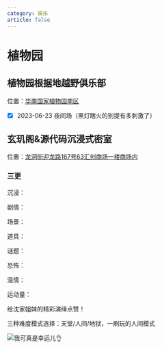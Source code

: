 ```yaml
---
category: 娱乐
article: false
---
```


# 植物园

## 植物园根据地越野俱乐部

<i class="fa-solid fa-location-dot"></i> 位置：<a href="https://ditu.amap.com/place/B0H35Z3NG3" target="_blank">华南国家植物园南区</a>

- [x] 2023-06-23 夜间场（黑灯瞎火的别提有多刺激了）

## 玄玑阁&源代码沉浸式密室

<i class="fa-solid fa-location-dot"></i> 位置：<a href="https://ditu.amap.com/place/B0FFLPC8VF" target="_blank">龙洞街迎龙路167号63汇创商场一楼商场内</a>

### 三更

沉浸：<el-rate :model-value="4" disabled text-color="#ff9900" show-score />

剧情：<el-rate :model-value="4" disabled text-color="#ff9900" show-score />

场景：<el-rate :model-value="4.5" disabled text-color="#ff9900" show-score />

道具：<el-rate :model-value="2" disabled text-color="#ff9900" show-score />

谜题：<el-rate :model-value="2" disabled text-color="#ff9900" show-score />

恐怖：<el-rate :model-value="5" disabled text-color="#ff9900" show-score />

温情：<el-rate :model-value="0" disabled text-color="#ff9900" show-score />

运动量：<el-rate :model-value="4" disabled text-color="#ff9900" show-score />

给沈家姐妹的精彩演绎点赞！

三种难度模式选择：天堂/人间/地狱，一刷玩的人间模式

![我可真是幸运儿:ok_hand:](https://img.sherry4869.com/blog/life/play/china/guangdong/guangzhou/th/zwy/ydm/img.jpg)